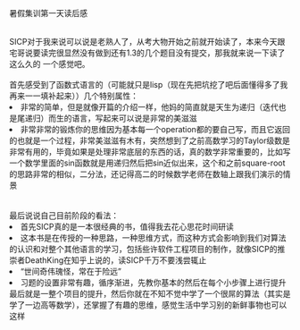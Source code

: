 <p>暑假集训第一天读后感</p>
<br>SICP对于我来说可以说是老熟人了，从考大物开始之前就开始读了，本来今天跟宅哥说要读完很显然没有做到还有1.3的几个题目没有提交，那我就来说一下读了这么久的 一个感觉吧。</br><br>首先感受到了函数式语言的（可能就只是lisp（现在先把坑挖了吧后面懂得多了我再来一一填补起来））几个特别属性：<li>非常的简单，但是就像开篇的介绍一样，他妈的简直就是天生为递归（迭代也是尾递归）而生的语言，写起来可以说是非常的美滋滋</li><li>非常非常的锻炼你的思维因为基本每一个operation都的要自己写，而且它返回的也就是一个过程，非常美滋滋有木有，突然想到了之前高数学习的Taylor级数是非常有用的，毕竟如果是处理非常底层的东西的话，真的数学非常重要的，比如写一个数学里面的sin函数就是用递归然后把sin近似出来，这个和之前square-root的思路非常的相似，二分法，还记得高二的时候数学老师在数轴上跟我们演示的情景</li></br><br>最后说说自己目前阶段的看法：<li>首先SICP真的是一本很经典的书，值得我去花心思花时间研读</li><li>这本书是在传授的一种思路，一种思维方式，而这种方式会影响到我们对算法的认识和对整个其他语言的学习，包括些许软件工程项目的制作，就像SICP的推崇者DeathKing在知乎上说的，读SICP千万不要浅尝辄止</li><li>“世间奇伟瑰怪，常在于险远”</li> <li>习题的设置非常有趣，循序渐进，先教你基本的然后在每个小步骤上进行提升最后就是一整个项目的提升，然后你就在不知不觉中学了一个很屌的算法（其实是学了一边高等数学），还掌握了有趣的思维，感觉生活中学习别的新鲜事物也可以这样</li></br>
